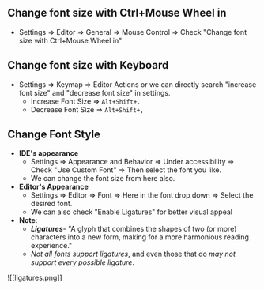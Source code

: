 ## Change font size with Ctrl+Mouse Wheel in
- Settings => Editor => General => Mouse Control => Check "Change font size with Ctrl+Mouse Wheel in"
## Change font size with Keyboard
- Settings => Keymap => Editor Actions or we can directly search "increase font size"  and "decrease font size" in settings.
	- Increase Font Size => `Alt+Shift+.`
	- Decrease Font Size => `Alt+Shift+,`
## Change Font Style
- **IDE's appearance**
	- Settings => Appearance and Behavior => Under accessibility => Check "Use Custom Font" => Then select the font you like.
	- We can change the font size from here also.
- **Editor's Appearance**
	- Settings => Editor => Font => Here in the font drop down => Select the desired font.
	- We can also check "Enable Ligatures" for better visual appeal
- **Note**: 
	- ***Ligatures***- "A glyph that combines the shapes of two (or more) characters into a new form, making for a more harmonious reading experience."
	- *Not all fonts support ligatures*, and even those that do *may not support every possible ligature*.

![[ligatures.png]]